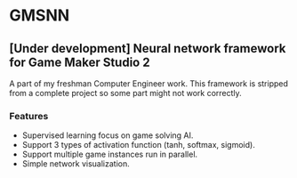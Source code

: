 # GMSNN

## [Under development] Neural network framework for Game Maker Studio 2

A part of my freshman Computer Engineer work. This framework is stripped from a complete project so some part might not work correctly.

### Features

- Supervised learning focus on game solving AI.
- Support 3 types of activation function (tanh, softmax, sigmoid).
- Support multiple game instances run in parallel.
- Simple network visualization.



